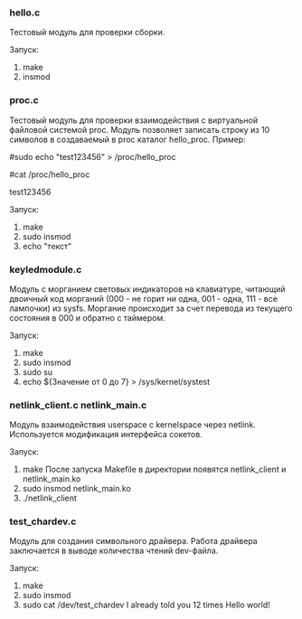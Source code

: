 ### hello.c
Тестовый модуль для проверки сборки.

Запуск:
1) make
2) insmod

### proc.c
Тестовый модуль для проверки взаимодействия с виртуальной файловой системой proc.
Модуль позволяет записать строку из 10 символов в создаваемый в proc каталог hello_proc.
Пример:

#sudo echo "test123456" > /proc/hello_proc

#cat /proc/hello_proc

test123456

Запуск:
1) make
2) sudo insmod
2) echo "текст"

### keyledmodule.c
Модуль с морганием световых индикаторов на клавиатуре, читающий двоичный код морганий (000 - не горит ни одна, 001 - одна, 111 - все лампочки) из sysfs. Моргание происходит за счет перевода из текущего состояния в 000 и обратно с таймером.

Запуск:
1) make
2) sudo insmod
2) sudo su
3) echo ${Значение от 0 до 7} > /sys/kernel/systest

### netlink_client.c netlink_main.c
Модуль взаимодействия userspace c kernelspace через netlink. Используется модификация интерфейса сокетов.

Запуск:
1) make
После запуска Makefile в директории появятся netlink_client и netlink_main.ko
2) sudo insmod netlink_main.ko
3) ./netlink_client

### test_chardev.c
Модуль для создания символьного драйвера. Работа драйвера заключается в выводе количества чтений dev-файла.

Запуск:
1) make
2) sudo insmod
3) sudo cat /dev/test_chardev
I already told you 12 times Hello world!
